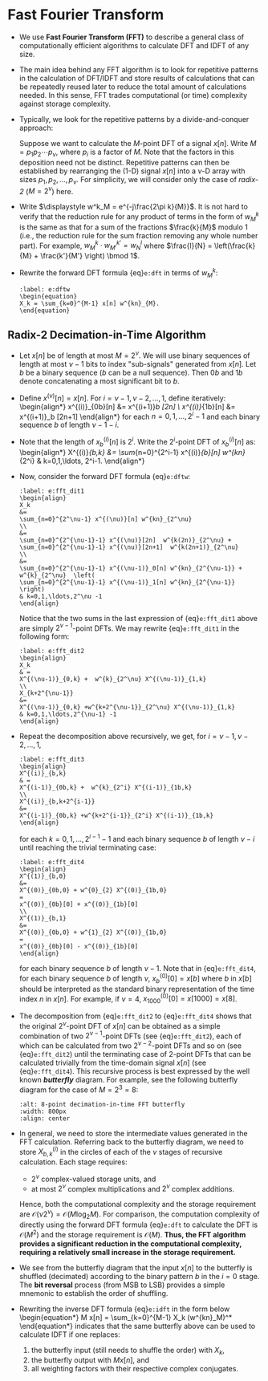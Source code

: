 # Fast Fourier Transform

* We use **Fast Fourier Transform (FFT)** to describe a general class
  of computationally efficient algorithms to calculate DFT and IDFT of
  any size.

* The main idea behind any FFT algorithm is to look for repetitive
  patterns in the calculation of DFT/IDFT and store results of
  calculations that can be repeatedly reused later to reduce the total
  amount of calculations needed. In this sense, FFT trades
  computational (or time) complexity against storage complexity.

* Typically, we look for the repetitive patterns by a
  divide-and-conquer approach:

  Suppose we want to calculate the $M$-point DFT of a signal
  $x[n]$. Write $M=p_1 p_2 \cdots p_{\nu}$, where $p_i$ is a factor of
  $M$. Note that the factors in this deposition need not be
  distinct. Repetitive patterns can then be established by rearranging
  the (1-D) signal $x[n]$ into a $\nu$-D array with sizes $p_1, p_2,
  \ldots, p_\nu$. For simplicity, we will consider only the case of
  *radix-2* ($M=2^\nu$) here.

* Write $\displaystyle w^k_M = e^{-j\frac{2\pi k}{M}}$. It is not hard
  to verify that the reduction rule for any product of terms in the
  form of $w^k_M$ is the same as that for a sum of the fractions
  $\frac{k}{M}$ modulo $1$ (i.e., the reduction rule for the sum
  fraction removing any whole number part). For example, $w^k_M \cdot
  w^{k'}_{M'} = w^l_N$ where $\frac{l}{N} = \left(\frac{k}{M} +
  \frac{k'}{M'} \right) \bmod 1$.

* Rewrite the forward DFT formula {eq}`e:dft` in terms of $w^k_M$:
  ```{math}
  :label: e:dftw
  \begin{equation}
  X_k = \sum_{k=0}^{M-1} x[n] w^{kn}_{M}.
  \end{equation}
  ```

## Radix-2 Decimation-in-Time Algorithm

* Let $x[n]$ be of length at most $M=2^{\nu}$. We will use binary
  sequences of length at most $\nu -1$ bits to index "sub-signals"
  generated from $x[n]$. Let $b$ be a binary sequence ($b$ can be a
  null sequence). Then $0b$ and  $1b$ denote
  concatenating a most significant bit to $b$.

* Define $x^{(\nu)}[n] = x[n]$. For $i=\nu-1, \nu-2, \ldots, 1$,
  define iteratively:
  \begin{align*}
  x^{(i)}_{0b}[n] &= x^{(i+1)}_b [2n] \\
  x^{(i)}_{1b}[n] &= x^{(i+1)}_b [2n+1] 
  \end{align*}
  for each $n=0,1,\ldots,2^i-1$ and each binary sequence $b$ of length $\nu-1-i$.

* Note that the length of $x^{(i)}_{b}[n]$  is $2^i$. 
  Write the $2^i$-point DFT of $x^{(i)}_{b}[n]$ as:
  \begin{align*}
  X^{(i)}_{b,k} &= \sum_{n=0}^{2^i-1} x^{(i)}_{b}[n] w^{kn}_{2^i} &
  k=0,1,\ldots, 2^i-1.
  \end{align*}

* Now, consider the forward DFT formula {eq}`e:dftw`:
  ```{math}
  :label: e:fft_dit1
  \begin{align}
  X_k 
  &= 
  \sum_{n=0}^{2^\nu-1} x^{(\nu)}[n] w^{kn}_{2^\nu}
  \\
  &=
  \sum_{n=0}^{2^{\nu-1}-1} x^{(\nu)}[2n]  w^{k(2n)}_{2^\nu} +
  \sum_{n=0}^{2^{\nu-1}-1} x^{(\nu)}[2n+1]  w^{k(2n+1)}_{2^\nu} 
  \\
  &=
  \sum_{n=0}^{2^{\nu-1}-1} x^{(\nu-1)}_0[n] w^{kn}_{2^{\nu-1}} +
  w^{k}_{2^\nu}  \left(
  \sum_{n=0}^{2^{\nu-1}-1} x^{(\nu-1)}_1[n] w^{kn}_{2^{\nu-1}} 
  \right)
  & k=0,1,\ldots,2^\nu -1
  \end{align}
  ```
  Notice that the two sums in the last expression of {eq}`e:fft_dit1` above are simply 
  $2^{\nu-1}$-point DFTs. We may rewrite {eq}`e:fft_dit1` in the
  following form:
  ```{math}
  :label: e:fft_dit2
  \begin{align}
  X_k 
  & =
  X^{(\nu-1)}_{0,k} +  w^{k}_{2^\nu} X^{(\nu-1)}_{1,k}
  \\
  X_{k+2^{\nu-1}} 
  &= 
  X^{(\nu-1)}_{0,k} +w^{k+2^{\nu-1}}_{2^\nu} X^{(\nu-1)}_{1,k}
  & k=0,1,\ldots,2^{\nu-1} -1
  \end{align}
  ```
* Repeat the decomposition above recursively, we get, for $i=\nu-1, \nu-2, \ldots, 1$,
  ```{math}
  :label: e:fft_dit3
  \begin{align}
  X^{(i)}_{b,k} 
  & =
  X^{(i-1)}_{0b,k} +  w^{k}_{2^i} X^{(i-1)}_{1b,k}
  \\
  X^{(i)}_{b,k+2^{i-1}} 
  &= 
  X^{(i-1)}_{0b,k} +w^{k+2^{i-1}}_{2^i} X^{(i-1)}_{1b,k}
  \end{align}
  ```
    for each $k=0,1,\ldots,2^{i-1} -1$ and each binary sequence $b$ of
    length $\nu-i$ until reaching the trivial terminating case:
    ```{math}
  :label: e:fft_dit4
  \begin{align}
  X^{(1)}_{b,0} 
  &=
  X^{(0)}_{0b,0} + w^{0}_{2} X^{(0)}_{1b,0}
  =
  x^{(0)}_{0b}[0] + x^{(0)}_{1b}[0]
  \\
  X^{(1)}_{b,1} 
  &= 
  X^{(0)}_{0b,0} + w^{1}_{2} X^{(0)}_{1b,0}
  =
  x^{(0)}_{0b}[0] - x^{(0)}_{1b}[0]
  \end{align}
  ```
  for each binary sequence $b$ of length $\nu-1$. 
  Note that in {eq}`e:fft_dit4`, for each binary sequence $b$ of
  length $\nu$, $x^{(0)}_{b}[0] = x[b]$ where $b$ in $x[b]$ should be
  interpreted as the standard binary representation of the time index
  $n$ in $x[n]$. For example, if $\nu = 4$, $x^{(0)}_{1000}[0] = 
  x[1000] = x[8]$.

* The decomposition from {eq}`e:fft_dit2` to  {eq}`e:fft_dit4` shows
  that the original $2^{\nu}$-point DFT of $x[n]$ can be obtained as a
  simple combination of two $2^{\nu-1}$-point DFTs (see
  {eq}`e:fft_dit2`), each of which can be calculated from two
  $2^{\nu-2}$-point DFTs and so on (see {eq}`e:fft_dit2`) until the
  terminating case of $2$-point DFTs that can be calculated trivially
  from the time-domain signal $x[n]$ (see  {eq}`e:fft_dit4`). This
  recursive process is best expressed by the well known
  ***butterfly*** diagram. For example, see the following butterfly
  diagram for the case of $M=2^3 = 8$:
  ```{image} ../figs/fft_dit_bfly.jpg
  :alt: 8-point decimation-in-time FFT butterfly 
  :width: 800px
  :align: center
  ```
  
* In general, we need to store the intermediate values generated in
  the FFT calculation. Referring back to the butterfly diagram, we
  need to store $X^{(i)}_{b,k}$ in the circles of each of the $\nu$
  stages of recursive calculation. Each stage requires:
  - $2^{\nu}$ complex-valued storage units, and
  - at most $2^{\nu}$ complex multiplications and $2^{\nu}$ complex
    additions. 

  Hence, both the computational complexity and the storage requirement
  are $\mathcal{O}(\nu 2^{\nu}) = \mathcal{O}(M \log_2 M)$. For
  comparison, the computation complexity of directly using the forward DFT
  formula {eq}`e:dft` to calculate the DFT is $\mathcal{O}(M^2)$ and
  the storage requirement is $\mathcal{O}(M)$. **Thus, the FFT algorithm
  provides a significant reduction in the computational complexity,
  requiring a relatively small increase in the storage requirement.**

* We see from the butterfly diagram that the input $x[n]$ to the
  butterfly is shuffled (decimated) according to the binary pattern
  $b$ in the $i=0$ stage. The **bit reversal** process (from MSB to
  LSB) provides a simple mnemonic to establish the order of shuffling.

* Rewriting the inverse DFT formula {eq}`e:idft` in the form below
  \begin{equation*}
  M x[n] = \sum_{k=0}^{M-1} X_k (w^{kn}_M)^*
  \end{equation*}
  indicates that the same butterfly above can be used to calculate
  IDFT if one replaces:
  1. the butterfly input (still needs to shuffle the order)
     with $X_k$,
  2. the butterfly output with $Mx[n]$, and
  3. all weighting factors with their respective complex conjugates.
